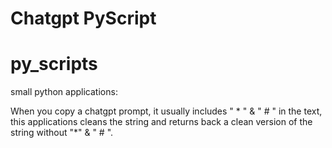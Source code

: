 


# Chatgpt PyScript 
# py_scripts

small python applications:

When you copy a chatgpt prompt, it usually includes " * " & " # " in the text, this applications cleans the string and returns back a clean version of the string without "*" & " # ". 
